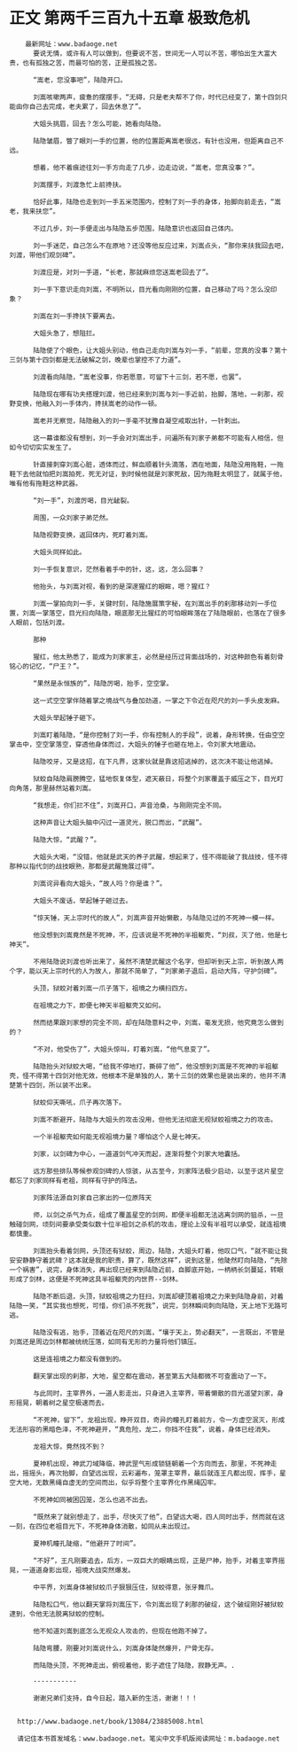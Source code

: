# 正文 第两千三百九十五章 极致危机
        最新网址：www.badaoge.net
          要说无情，或许有人可以做到，但要说不苦，世间无一人可以不苦，哪怕出生大富大贵，也有孤独之苦，而最可怕的苦，正是孤独之苦。
      
          “嵩老，您没事吧”，陆隐开口。
      
          刘嵩咳嗽两声，疲惫的摆摆手，“无碍，只是老夫帮不了你，时代已经变了，第十四剑只能由你自己去完成，老夫累了，回去休息了”。
      
          大姐头挑眉，回去？怎么可能，她看向陆隐。
      
          陆隐皱眉，瞥了眼刘一手的位置，他的位置距离嵩老很远，有针也没用，但距离自己不远。
      
          想着，他不着痕迹往刘一手方向走了几步，边走边说，“嵩老，您真没事？”。
      
          刘嵩摆手，刘渡急忙上前搀扶。
      
          恰好此事，陆隐也走到刘一手五米范围内，控制了刘一手的身体，抬脚向前走去，“嵩老，我来扶您”。
      
          不过几步，刘一手便走出与陆隐五步范围，陆隐意识也返回自己体内。
      
          刘一手迷茫，自己怎么不在原地？还没等他反应过来，刘嵩点头，“那你来扶我回去吧，刘渡，带他们观剑碑”。
      
          刘渡应是，对刘一手道，“长老，那就麻烦您送嵩老回去了”。
      
          刘一手下意识走向刘嵩，不明所以，目光看向刚刚的位置，自己移动了吗？怎么没印象？
      
          刘嵩在刘一手搀扶下要离去。
      
          大姐头急了，想阻拦。
      
          陆隐使了个眼色，让大姐头别动，他自己走向刘嵩与刘一手，“前辈，您真的没事？第十三剑与第十四剑都是无法破解之剑，晚辈也掌控不了力道”。
      
          刘渡看向陆隐，“嵩老没事，你若愿意，可留下十三剑，若不愿，也罢”。
      
          陆隐现在哪有功夫搭理刘渡，他已经来到刘嵩与刘一手近前，抬脚，落地，一刹那，视野变换，他融入刘一手体内，搀扶嵩老的动作一顿。
      
          嵩老并无察觉，陆隐融入的刘一手毫不犹豫自凝空戒取出针，一针刺出。
      
          这一幕谁都没有想到，刘一手会对刘嵩出手，问遍所有刘家子弟都不可能有人相信，但如今切切实实发生了。
      
          针直接刺穿刘嵩心脏，透体而过，鲜血顺着针头滴落，洒在地面，陆隐没用拖鞋，一拖鞋下去他就怕把刘嵩拍死，死无对证，到时候他就是刘家死敌，因为拖鞋太明显了，就属于他，唯有他有拖鞋这种武器。
      
          “刘一手”，刘渡厉喝，目光龇裂。
      
          周围，一众刘家子弟茫然。
      
          陆隐视野变换，返回体内，死盯着刘嵩。
      
          大姐头同样如此。
      
          刘一手恢复意识，茫然看着手中的针，这，这，怎么回事？
      
          他抬头，与刘嵩对视，看到的是深邃猩红的眼眸，嗯？猩红？
      
          刘嵩一掌拍向刘一手，关键时刻，陆隐施展策字秘，在刘嵩出手的刹那移动刘一手位置，刘嵩一掌落空，目光扫向陆隐，眼底那无比猩红的可怕眼眸落在了陆隐眼前，也落在了很多人眼前，包括刘渡。
      
          那种
      
          猩红，他太熟悉了，能成为刘家家主，必然是经历过背面战场的，对这种颜色有着刻骨铭心的记忆，“尸王？”。
      
          “果然是永恒族的”，陆隐厉喝，抬手，空空掌。
      
          这一式空空掌伴随着掌之境战气与叠加劲道，一掌之下令近在咫尺的刘一手头皮发麻。
      
          大姐头举起锤子砸下。
      
          刘嵩盯着陆隐，“是你控制了刘一手，你有控制人的手段”，说着，身形转换，任由空空掌击中，空空掌落空，穿透他身体而过，大姐头的锤子也砸在地上，令刘家大地震动。
      
          陆隐咬牙，又是这招，在下凡界，这家伙就是靠这招逃掉的，这次决不能让他逃掉。
      
          狱蛟自陆隐肩膀腾空，猛地恢复体型，遮天蔽日，将整个刘家覆盖于威压之下，目光盯向角落，那里赫然站着刘嵩。
      
          “我想走，你们拦不住”，刘嵩开口，声音沧桑，与刚刚完全不同。
      
          这种声音让大姐头脑中闪过一道灵光，脱口而出，“武醒”。
      
          陆隐大惊，“武醒？”。
      
          大姐头大喝，“没错，他就是武天的养子武醒，想起来了，怪不得能破了我战技，怪不得那种以指代剑的战技眼熟，那都是武醒施展过得”。
      
          刘嵩诧异看向大姐头，“故人吗？你是谁？”。
      
          大姐头不废话，举起锤子砸过去。
      
          “惊天锤，天上宗时代的故人”，刘嵩声音开始懒散，与陆隐见过的不死神一模一样。
      
          他没想到刘嵩竟然是不死神，不，应该说是不死神的半祖躯壳，“刘叔，灭了他，他是七神天”。
      
          不用陆隐说刘渡也听出来了，虽然不清楚武醒这个名字，但却听到天上宗，听到故人两个字，能以天上宗时代的人为故人，那就不简单了，“刘家弟子退后，启动大阵，守护剑碑”。
      
          头顶，狱蛟对着刘嵩一爪子落下，祖境之力横扫四方。
      
          在祖境之力下，即便七神天半祖躯壳又如何。
      
          然而结果跟刘家想的完全不同，却在陆隐意料之中，刘嵩，毫发无损，他究竟怎么做到的？
      
          “不对，他受伤了”，大姐头惊叫，盯着刘嵩，“他气息变了”。
      
          陆隐抬头对狱蛟大喝，“给我不停地打，撕碎了他”，他没想到刘嵩是不死神的半祖躯壳，怪不得第十四剑对他无效，他根本不是单独的人，第十三剑的效果也是装出来的，他并不清楚第十四剑，所以装不出来。
      
          狱蛟仰天嘶吼，爪子再次落下。
      
          刘嵩不断避开，陆隐与大姐头的攻击没用，但他无法彻底无视狱蛟祖境之力的攻击。
      
          一个半祖躯壳如何能无视祖境力量？哪怕这个人是七神天。
      
          刘家，以剑碑为中心，一道道剑气冲天而起，逐渐将整个刘家大地囊括。
      
          远方那些排队等候参观剑碑的人惊骇，从古至今，刘家阵法极少启动，以至于这片星空都忘了刘家同样有老祖，同样有守护的阵法。
      
          刘家阵法源自刘家自己家出的一位原阵天
      
          师，以剑之杀气为点，组成了覆盖星空的剑网，即便半祖都无法逃离剑网的狙杀，一旦触碰剑网，顷刻间要承受类似数十位半祖剑之杀机的攻击，理论上没有半祖可以承受，就连祖境都慎重。
      
          刘嵩抬头看着剑网，头顶还有狱蛟，周边，陆隐，大姐头盯着，他叹口气，“就不能让我安安静静守着武碑？这本就是我的职责，算了，既然这样”，说到这里，他陡然盯向陆隐，“先除一个祸害”，说完，身体消失，再出现已经来到陆隐近前，自脚底开始，一柄柄长剑蔓延，转眼形成了剑林，这便是不死神这具半祖躯壳的内世界--剑林。
      
          陆隐不断后退，头顶，狱蛟祖境之力狂扫，刘嵩却硬顶着祖境之力来到陆隐身前，对着陆隐一笑，“其实我也想死，可惜，你们杀不死我”，说完，剑林瞬间刺向陆隐，天上地下无路可逃。
      
          陆隐没有逃，抬手，顶着近在咫尺的刘嵩，“壤于天上，势必翻天”，一言既出，不管是刘嵩还是周边剑林都被统统压落，如同有无形的力量将他们镇压。
      
          这是连祖境之力都没有做到的。
      
          翻天掌出现的刹那，大地，星空都在震动，甚至第五大陆都微不可查震动了一下。
      
          与此同时，主宰界外，一道人影走出，只身进入主宰界，带着懒散的目光遥望刘家，身形摇晃，朝着树之星空极速而去。
      
          “不死神，留下”，龙祖出现，睁开双目，奇异的瞳孔盯着前方，令一方虚空泯灭，形成无法形容的黑暗色泽，不死神避开，“真危险，龙二，你挡不住我”，说着，身体已经消失。
      
          龙祖大惊，竟然找不到？
      
          夏神机出现，神武刀域降临，神武罡气形成锁链朝着一个方向而去，那里，不死神走出，摇摇头，再次抬脚，白望远出现，云彩遍布，笼罩主宰界，最后就连王凡都出现，挥手，星空大地，无数黑绳自虚无的空间而出，似乎将整个主宰界化作黑绳囚牢。
      
          不死神如同被困囚笼，怎么也逃不出去。
      
          “既然来了就别想走了，出手，尽快灭了他”，白望远大喝，四人同时出手，然而就在这一刻，在四位老祖目光下，不死神身体消散，如同从未出现过。
      
          夏神机瞳孔陡缩，“他避开了时间”。
      
          “不好”，王凡刚要追去，后方，一双巨大的眼睛出现，正是尸神，抬手，对着主宰界摇晃，一道道身影出现，祖境大战突然爆发。
      
          中平界，刘嵩身体被狱蛟爪子狠狠压住，狱蛟得意，张牙舞爪。
      
          陆隐松口气，他以翻天掌将刘嵩压下，令刘嵩出现了刹那的破绽，这个破绽刚好被狱蛟逮到，令他无法脱离狱蛟的控制。
      
          他不知道刘嵩到底怎么无视众人攻击的，但现在他跑不掉了。
      
          陆隐弯腰，刚要对刘嵩说什么，刘嵩身体陡然爆开，尸骨无存。
      
          而陆隐头顶，不死神走出，俯视着他，影子遮住了陆隐，寂静无声。.
      
          -----------
      
          谢谢兄弟们支持，自今日起，踏入新的生活，谢谢！！！
      
      
      http://www.badaoge.net/book/13084/23885008.html
      
      请记住本书首发域名：www.badaoge.net。笔尖中文手机版阅读网址：m.badaoge.net